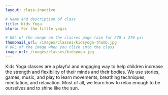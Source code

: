 ```yaml
---
layout: class-inactive

# Name and description of class
title: Kids Yoga
blurb: For the little yogis

# URL of the image on the classes page (aim for 270 x 270 px)
thumbnail_url: /images/classes/kidsyoga-thumb.jpg
# URL of the image when you click into the class
image_url: /images/classes/kidsyoga.jpg
---
```


Kids Yoga classes are a playful and engaging way to help children increase the strength and flexibility of their minds and their bodies. We use stories, games, music, and play to learn movements, breathing techniques, meditation, and relaxation. Most of all, we learn how to relax enough to be ourselves and to shine like the sun. 
